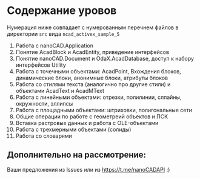 # Содержание уровов

Нумерация ниже совпадает с нумерованным перечнем файлов в директории `src` вида `ncad_activex_sample_5`

1) Работа с nanoCAD.Application
2) Понятие AcadBlock и AcadEntity, приведение интерфейсов
3) Понятие nanoCAD.Document и OdaX.AcadDatabase, доступ к набору интерфейсов Utility
4) Работа с точечными объектами: AcadPoint, Вхождения блоков, динамические блоки, анонимные блоки, атрибуты блоков
5) Работа со стилями текста (аналогично про другие стили) и объектами AcadText и AcadMText
6) Работа с линейными объектами: отрезки, полилинии, слпайны, окружности, эллипсы
7) Работа с площадными объектами: штриховки, полигональные сети
8) Общие операции по работе с геометреий объектов и ПСК
9) Вставка растровых данных и работа с OLE-объектами
10) Работа с трехмерными объектами (солиды)
11) Работа со словарями

## Дополнительно на рассмотрение:

Ваши предложения из Issues или из https://t.me/nanoCADAPI :)